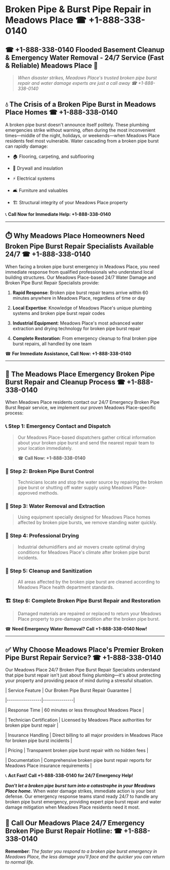 # Broken Pipe & Burst Pipe Repair in Meadows Place ☎ +1-888-338-0140  
## ☎ +1-888-338-0140 Flooded Basement Cleanup & Emergency Water Removal - 24/7 Service (Fast & Reliable) Meadows Place 🚨  

> *When disaster strikes, Meadows Place's trusted broken pipe burst repair and water damage experts are just a call away ☎ +1-888-338-0140*  

## 💧 The Crisis of a Broken Pipe Burst in Meadows Place Homes ☎ +1-888-338-0140  

A broken pipe burst doesn't announce itself politely. These plumbing emergencies strike without warning, often during the most inconvenient times—middle of the night, holidays, or weekends—when Meadows Place residents feel most vulnerable. Water cascading from a broken pipe burst can rapidly damage:  

* 🏠 Flooring, carpeting, and subflooring  
* 🧱 Drywall and insulation  
* ⚡ Electrical systems  
* 🛋️ Furniture and valuables  
* 🏗️ Structural integrity of your Meadows Place property  

📞 **Call Now for Immediate Help: +1-888-338-0140**  

---  

## ⏱️ Why Meadows Place Homeowners Need Broken Pipe Burst Repair Specialists Available 24/7 ☎ +1-888-338-0140  

When facing a broken pipe burst emergency in Meadows Place, you need immediate response from qualified professionals who understand local building structures. Our Meadows Place-based 24/7 Water Damage and Broken Pipe Burst Repair Specialists provide:  

1. **Rapid Response**: Broken pipe burst repair teams arrive within 60 minutes anywhere in Meadows Place, regardless of time or day  
2. **Local Expertise**: Knowledge of Meadows Place's unique plumbing systems and broken pipe burst repair codes  
3. **Industrial Equipment**: Meadows Place's most advanced water extraction and drying technology for broken pipe burst repair  
4. **Complete Restoration**: From emergency cleanup to final broken pipe burst repairs, all handled by one team  

☎ **For Immediate Assistance, Call Now: +1-888-338-0140**  

---  

## 🔧 The Meadows Place Emergency Broken Pipe Burst Repair and Cleanup Process ☎ +1-888-338-0140  

When Meadows Place residents contact our 24/7 Emergency Broken Pipe Burst Repair service, we implement our proven Meadows Place-specific process:  

### 📞 Step 1: Emergency Contact and Dispatch  
> Our Meadows Place-based dispatchers gather critical information about your broken pipe burst and send the nearest repair team to your location immediately.  
> ☎ **Call Now: +1-888-338-0140**  

### 🚿 Step 2: Broken Pipe Burst Control  
> Technicians locate and stop the water source by repairing the broken pipe burst or shutting off water supply using Meadows Place-approved methods.  

### 🌊 Step 3: Water Removal and Extraction  
> Using equipment specially designed for Meadows Place homes affected by broken pipe bursts, we remove standing water quickly.  

### 💨 Step 4: Professional Drying  
> Industrial dehumidifiers and air movers create optimal drying conditions for Meadows Place's climate after broken pipe burst incidents.  

### 🧼 Step 5: Cleanup and Sanitization  
> All areas affected by the broken pipe burst are cleaned according to Meadows Place health department standards.  

### 🏗️ Step 6: Complete Broken Pipe Burst Repair and Restoration  
> Damaged materials are repaired or replaced to return your Meadows Place property to pre-damage condition after the broken pipe burst.  

☎ **Need Emergency Water Removal? Call +1-888-338-0140 Now!**  

---  

## ✅ Why Choose Meadows Place's Premier Broken Pipe Burst Repair Service? ☎ +1-888-338-0140  

Our Meadows Place 24/7 Broken Pipe Burst Repair Specialists understand that pipe burst repair isn't just about fixing plumbing—it's about protecting your property and providing peace of mind during a stressful situation.  

| Service Feature | Our Broken Pipe Burst Repair Guarantee |  
|-----------------|---------------|  
| Response Time | 60 minutes or less throughout Meadows Place |  
| Technician Certification | Licensed by Meadows Place authorities for broken pipe burst repair |  
| Insurance Handling | Direct billing to all major providers in Meadows Place for broken pipe burst incidents |  
| Pricing | Transparent broken pipe burst repair with no hidden fees |  
| Documentation | Comprehensive broken pipe burst repair reports for Meadows Place insurance requirements |  

📞 **Act Fast! Call +1-888-338-0140 for 24/7 Emergency Help!**  

***Don't let a broken pipe burst turn into a catastrophe in your Meadows Place home.*** When water damage strikes, immediate action is your best defense. Our emergency response teams stand ready 24/7 to handle any broken pipe burst emergency, providing expert pipe burst repair and water damage mitigation when Meadows Place residents need it most.  

## 📱 Call Our Meadows Place 24/7 Emergency Broken Pipe Burst Repair Hotline: ☎ +1-888-338-0140  

**Remember**: *The faster you respond to a broken pipe burst emergency in Meadows Place, the less damage you'll face and the quicker you can return to normal life.*